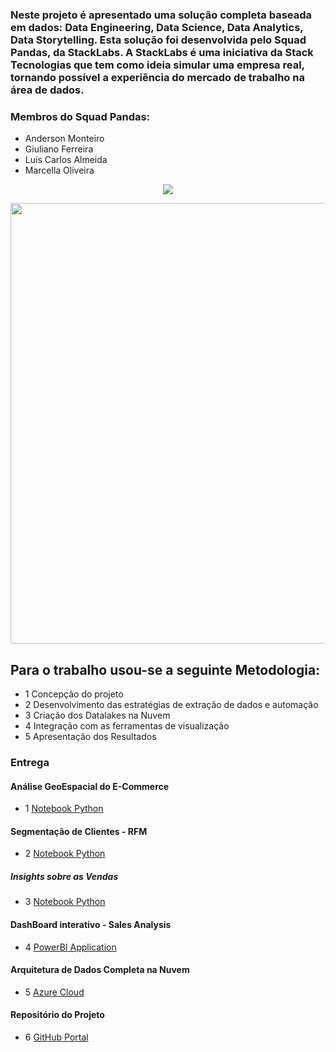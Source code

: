 ### Neste projeto é apresentado uma solução completa baseada em dados: Data Engineering, Data Science, Data Analytics, Data Storytelling. Esta solução foi desenvolvida pelo Squad Pandas, da StackLabs. A StackLabs é uma iniciativa da Stack Tecnologias que tem como ideia simular uma empresa real, tornando possível a experiência do mercado de trabalho na área de dados.

### Membros do Squad Pandas:
* Anderson Monteiro
* Giuliano Ferreira 
* Luís Carlos Almeida
* Marcella Oliveira

<p align="center">
<img src="https://img.shields.io/static/v1?label=Status&message=Em Andamento&color=green&style=for-the-badge"/>
</p>

<p align="center">
<img src="https://github.com/luiscals1/olist-squad-pandas/blob/master/documentation/visual-identity/stack-labs-banner.jpeg" width="720" height="705" />
</p>

## Para o trabalho usou-se a seguinte Metodologia: 
  * 1 Concepção do projeto
  * 2 Desenvolvimento das estratégias de extração de dados e automação
  * 3 Criação dos Datalakes na Nuvem
  * 4 Integração com as ferramentas de visualização
  * 5 Apresentação dos Resultados

### Entrega

#### Análise GeoEspacial do E-Commerce
 * 1 [Notebook Python](https://cutt.ly/NI7y2Jt)
####  Segmentação de Clientes - RFM
 * 2 [Notebook Python](https://cutt.ly/aI7y1aJ)
##### Insights sobre as Vendas
 * 3 [Notebook Python](https://cutt.ly/jI7yNBH)
#### DashBoard interativo - Sales Analysis
 * 4 [PowerBI Application](https://cutt.ly/NOwmSb4)
#### Arquitetura de Dados Completa na Nuvem
 * 5 [Azure Cloud](https://cutt.ly/dI7yPkI)
#### Repositório do Projeto
 * 6 [GitHub Portal](https://cutt.ly/mI7zLKQ)
